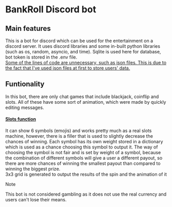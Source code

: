 # BankRoll Discord bot
## Main features
This is a bot for discord which can be used for the entertainment on a discord server. It uses discord libraries and some in-built python libraries (such as os, random, asyncio, and time). Sqlite is used here for database,    bot token is stored in the .env file.<br />
<ins>Some of the lines of code are unnecessary, such as json files. This is due to the fact that I've used json files at first to store users' data.</ins> 
## Funtionality
In this bot, there are only chat games that include blackjack, coinflip and slots. All of these have some sort of animation, which were made by quickly editing messages.
#### <ins>Slots function</ins> 
It can show 6 symbols (emojis) and works pretty much as a real slots machine, however, there is a filler that is used to slightly decrease the chances of winning. Each symbol has its own weight stored in a dictionary which is used as a chance choosing this symbol to output it. The way of choosing the symbol is not fair and is set by weight of a symbol, because the combination of different symbols will give a user a different payout, so there are more chances of winning the smallest payout than compared to winning the biggest prize.<br/>
3x3 grid is generated to output the results of the spin and the animation of it




> [!NOTE]
> This bot is not considered gambling as it does not use the real currency and users can't lose their means.
